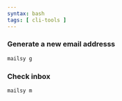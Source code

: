 ```yaml
---
syntax: bash
tags: [ cli-tools ]
---
```

### Generate a new email addresss
```bash
mailsy g 
```


### Check inbox 
```bash
mailsy m
```

